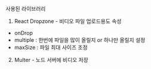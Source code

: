 사용된 라이브러리

1. React Dropzone - 비디오 파일 업로드용도
   속성

- onDrop
- multiple : 한번에 파일을 많이 올릴지 or 하나만 올릴지 설정
- maxSize : 파일 최대 사이즈 조정

2. Multer - 노드 서버에 비디오 저장
